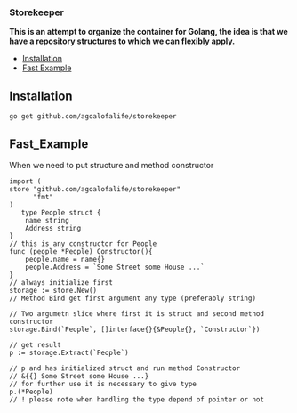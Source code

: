 


### Storekeeper


**This is an attempt to organize the container for Golang, the idea is that we have a repository structures to which we can flexibly apply.**



- [Installation](#Installation)
- [Fast Example](#Fast_Example)




<a name="Fast_Example"></a>
## Installation

    go get github.com/agoalofalife/storekeeper
    
<a name="Example_fast"></a>
## Fast_Example

When we need to put structure and method constructor
    
    
    import ( 
    store "github.com/agoalofalife/storekeeper"
	      "fmt"
    )
       type People struct {
    	name string
    	Address string
    }
    // this is any constructor for People
    func (people *People) Constructor(){
    	people.name = name{}
    	people.Address = `Some Street some House ...`
    }
    // always initialize first
    storage := store.New()
    // Method Bind get first argument any type (preferably string)
    
    // Two argumetn slice where first it is struct and second method constructor
    storage.Bind(`People`, []interface{}{&People{}, `Constructor`})
    
    // get result
	p := storage.Extract(`People`)
	
    // p and has initialized struct and run method Constructor 
    // &{{} Some Street some House ...}
    // for further use it is necessary to give type
    p.(*People)
    // ! please note when handling the type depend of pointer or not

 




